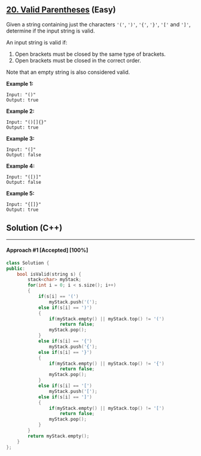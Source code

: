 ## [20. Valid Parentheses](https://leetcode.com/problems/valid-parentheses/) (Easy)

Given a string containing just the characters `'('`, `')'`, `'{'`, `'}'`, `'['` and `']'`, determine if the input string is valid.

An input string is valid if:

1. Open brackets must be closed by the same type of brackets.
2. Open brackets must be closed in the correct order.

Note that an empty string is also considered valid.

**Example 1:**

```
Input: "()"
Output: true
```

**Example 2:**

```
Input: "()[]{}"
Output: true
```

**Example 3:**

```
Input: "(]"
Output: false
```

**Example 4:**

```
Input: "([)]"
Output: false
```

**Example 5:**

```
Input: "{[]}"
Output: true
```

## Solution (C++)

------

#### Approach #1  [Accepted] [100%]

```c++
class Solution {
public:
    bool isValid(string s) {
        stack<char> myStack;
        for(int i = 0; i < s.size(); i++)
        {
            if(s[i] == '(')
                myStack.push('(');
            else if(s[i] == ')')
            {
                if(myStack.empty() || myStack.top() != '(')
                    return false;
                myStack.pop();
            }
            else if(s[i] == '{')
                myStack.push('{');
            else if(s[i] == '}')
            {
                if(myStack.empty() || myStack.top() != '{')
                    return false;
                myStack.pop();
            }
            else if(s[i] == '[')
                myStack.push('[');
            else if(s[i] == ']')
            {
                if(myStack.empty() || myStack.top() != '[')
                    return false;
                myStack.pop();
            }
        }
        return myStack.empty();
    }
};
```
